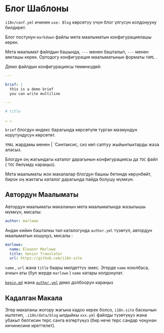# Блог Шаблоны

`i18n/conf.yml` ичинен `use: Blog` көрсөтүү үчүн блог үлгүсүн колдонууну билдирет.

Блог постунун `markdown` файлы мета маалыматын конфигурациялашы керек.

Мета маалымат файлдын башында, `---` менен башталып, `---` менен аякташы керек. Ортодогу конфигурация маалыматынын форматы `YAML` .

Демо файлдын конфигурациясы төмөнкүдөй:

```yml
---

brief: |
  this is a demo brief
  you can write multiline

---

# title

… …
```

`brief` блогдун индекс барагында көрсөтүлө турган мазмундун корутундусун көрсөтөт.

`YMAL` жардамы менен | `Синтаксис, сиз көп саптуу жыйынтыктарды жаза аласыз.

Блогдун оң жагындагы каталог дарагынын конфигурациясы да `TOC` файл ( `TOC` бөлүмдү караңыз).

Мета маалыматы жок макалалар блогдун башкы бетинде көрүнбөйт, бирок оң жактагы каталог дарагында пайда болушу мүмкүн.

## Автордун Маалыматы

Автордун маалыматы макаланын мета маалыматында жазылышы мүмкүн, мисалы:

```yml
author: marlowe
```

Андан кийин баштапкы тил каталогунда `author.yml` түзөтүп, автордун маалыматын кошуңуз, мисалы :

```yml
marlowe:
  name: Eleanor Marlowe
  title: Senior Translator
  url: https://github.com/i18n-site
```

`name` , `url` жана `title` баары милдеттүү эмес. Эгерде `name` коюлбаса, ачкыч аты (бул жерде `marlowe` ) `name` катары колдонулат.

[`begin.md`](https://github.com/i18n-site/demo.i18n.site/blob/main/en/blog/news/begin.md?plain=1) жана [`author.yml`](https://github.com/i18n-site/demo.i18n.site/blob/main/en/author.yml) демо долбоорун караңыз

## Кадалган Макала

Эгер макаланы жогору жагына кадоо керек болсо, `i18n.site` баскычын иштетип, `.i18n/data/blog` ылдыйкы `xxx.yml` файлды түзөтүңүз жана убакыт белгисин терс санга өзгөртүңүз (бир нече терс сандар чоңунан кичинесине иреттелет).